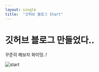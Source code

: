 ```yaml
---
layout: single
title:  "깃허브 블로그 Start"
---
```

# 깃허브 블로그 만들었다..

꾸준히 해보자 화이띵..!

![start](/Users/soyoung/Desktop/start.jpeg)

